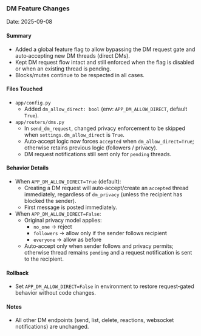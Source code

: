 ### DM Feature Changes

Date: 2025-09-08

#### Summary
- Added a global feature flag to allow bypassing the DM request gate and auto‑accepting new DM threads (direct DMs).
- Kept DM request flow intact and still enforced when the flag is disabled or when an existing thread is pending.
- Blocks/mutes continue to be respected in all cases.

#### Files Touched
- `app/config.py`
  - Added `dm_allow_direct: bool` (env: `APP_DM_ALLOW_DIRECT`, default `True`).
- `app/routers/dms.py`
  - In `send_dm_request`, changed privacy enforcement to be skipped when `settings.dm_allow_direct` is `True`.
  - Auto‑accept logic now forces `accepted` when `dm_allow_direct=True`; otherwise retains previous logic (followers / privacy).
  - DM request notifications still sent only for `pending` threads.

#### Behavior Details
- When `APP_DM_ALLOW_DIRECT=True` (default):
  - Creating a DM request will auto‑accept/create an `accepted` thread immediately, regardless of `dm_privacy` (unless the recipient has blocked the sender).
  - First message is posted immediately.
- When `APP_DM_ALLOW_DIRECT=False`:
  - Original privacy model applies:
    - `no_one` → reject
    - `followers` → allow only if the sender follows recipient
    - `everyone` → allow as before
  - Auto‑accept only when sender follows and privacy permits; otherwise thread remains `pending` and a request notification is sent to the recipient.

#### Rollback
- Set `APP_DM_ALLOW_DIRECT=False` in environment to restore request‑gated behavior without code changes.

#### Notes
- All other DM endpoints (send, list, delete, reactions, websocket notifications) are unchanged.


